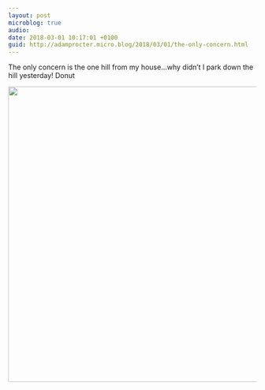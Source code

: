 ```yaml
---
layout: post
microblog: true
audio: 
date: 2018-03-01 10:17:01 +0100
guid: http://adamprocter.micro.blog/2018/03/01/the-only-concern.html
---
```

The only concern is the one hill from my house...why didn’t I park down the hill yesterday! Donut

<img src="http://discursive.adamprocter.co.uk/uploads/2018/77e93d6ca2.jpg" width="600" height="600" />

